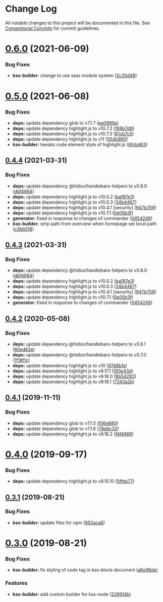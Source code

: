 # Change Log

All notable changes to this project will be documented in this file.
See [Conventional Commits](https://conventionalcommits.org) for commit guidelines.

# [0.6.0](https://github.com/hidoo/unit-sass/compare/v0.5.0...v0.6.0) (2021-06-09)


### Bug Fixes

* **kss-builder:** change to use sass module system ([2c20d48](https://github.com/hidoo/unit-sass/commit/2c20d48811550940d97367a051a61aef37e4c102))





# [0.5.0](https://github.com/hidoo/unit-sass/compare/v0.4.4...v0.5.0) (2021-06-08)


### Bug Fixes

* **deps:** update dependency glob to v7.1.7 ([ee0999e](https://github.com/hidoo/unit-sass/commit/ee0999e8e366b128c9111c4121398abbf9918530))
* **deps:** update dependency highlight.js to v10.7.2 ([f69b7d9](https://github.com/hidoo/unit-sass/commit/f69b7d932b3188959b58f225137952a6a77a6106))
* **deps:** update dependency highlight.js to v10.7.3 ([61cb7c5](https://github.com/hidoo/unit-sass/commit/61cb7c5826eb6c8e7232b57b59e2310ceec03cad))
* **deps:** update dependency highlight.js to v11 ([554b990](https://github.com/hidoo/unit-sass/commit/554b99020c3e15ddf11097c47947fa124ae58e1d))
* **kss-builder:** tweaks code element style of highlight.js ([6fcbd63](https://github.com/hidoo/unit-sass/commit/6fcbd63161c0aade3531b460974813ff89c2571e))





## [0.4.4](https://github.com/hidoo/unit-sass/compare/v0.4.2...v0.4.4) (2021-03-31)


### Bug Fixes

* **deps:** update dependency @hidoo/handlebars-helpers to v0.8.0 ([dbf4884](https://github.com/hidoo/unit-sass/commit/dbf4884422adc724102f0286f6e02a680b2f561c))
* **deps:** update dependency highlight.js to v10.0.2 ([ba197e3](https://github.com/hidoo/unit-sass/commit/ba197e3a5c90ca9ccc18c2a7ec7a86dbecd084ab))
* **deps:** update dependency highlight.js to v10.0.3 ([34b4467](https://github.com/hidoo/unit-sass/commit/34b44676282d19b31ca44759f9704a34a15787f0))
* **deps:** update dependency highlight.js to v10.4.1 [security] ([947b759](https://github.com/hidoo/unit-sass/commit/947b759a2cda589f616d8e6200e0b0a39321224c))
* **deps:** update dependency highlight.js to v10.7.1 ([0e05b3f](https://github.com/hidoo/unit-sass/commit/0e05b3f7dc88f4958bd5522c28f830ba5acb7064))
* **generator:** fixed in response to changes of commander ([0454249](https://github.com/hidoo/unit-sass/commit/045424935b894adab654c849efd66ee7e5353ded))
* **kss-builder:** strip path from overview when homepage set local path ([c3bb518](https://github.com/hidoo/unit-sass/commit/c3bb5186a7f8b7806a53bf17d1bb80cf02deb638))





## [0.4.3](https://github.com/hidoo/unit-sass/compare/v0.4.2...v0.4.3) (2021-03-31)


### Bug Fixes

* **deps:** update dependency @hidoo/handlebars-helpers to v0.8.0 ([dbf4884](https://github.com/hidoo/unit-sass/commit/dbf4884422adc724102f0286f6e02a680b2f561c))
* **deps:** update dependency highlight.js to v10.0.2 ([ba197e3](https://github.com/hidoo/unit-sass/commit/ba197e3a5c90ca9ccc18c2a7ec7a86dbecd084ab))
* **deps:** update dependency highlight.js to v10.0.3 ([34b4467](https://github.com/hidoo/unit-sass/commit/34b44676282d19b31ca44759f9704a34a15787f0))
* **deps:** update dependency highlight.js to v10.4.1 [security] ([947b759](https://github.com/hidoo/unit-sass/commit/947b759a2cda589f616d8e6200e0b0a39321224c))
* **deps:** update dependency highlight.js to v10.7.1 ([0e05b3f](https://github.com/hidoo/unit-sass/commit/0e05b3f7dc88f4958bd5522c28f830ba5acb7064))
* **generator:** fixed in response to changes of commander ([0454249](https://github.com/hidoo/unit-sass/commit/045424935b894adab654c849efd66ee7e5353ded))





## [0.4.2](https://github.com/hidoo/unit-sass/compare/v0.4.1...v0.4.2) (2020-05-08)


### Bug Fixes

* **deps:** update dependency @hidoo/handlebars-helpers to v0.6.1 ([60ed63e](https://github.com/hidoo/unit-sass/commit/60ed63e96f188eed69774f4e945698bca55e2b5e))
* **deps:** update dependency @hidoo/handlebars-helpers to v0.7.0 ([1f18f1c](https://github.com/hidoo/unit-sass/commit/1f18f1cfe29fe37794de7508cb0c1256edc3ac9e))
* **deps:** update dependency highlight.js to v10 ([9748b1e](https://github.com/hidoo/unit-sass/commit/9748b1eb73fa84e0a966f9a91f7a097dba0cb695))
* **deps:** update dependency highlight.js to v9.17.1 ([193e43d](https://github.com/hidoo/unit-sass/commit/193e43d33d6272fdd2451bbb507a990de255b156))
* **deps:** update dependency highlight.js to v9.18.0 ([9b54283](https://github.com/hidoo/unit-sass/commit/9b54283bf2e60c5c51ec40fcd8f729af70e54ad6))
* **deps:** update dependency highlight.js to v9.18.1 ([7243a2b](https://github.com/hidoo/unit-sass/commit/7243a2bb609a9c715e7890ad16baf84dffa4e0d9))





## [0.4.1](https://github.com/hidoo/unit-sass/compare/v0.4.0...v0.4.1) (2019-11-11)


### Bug Fixes

* **deps:** update dependency glob to v7.1.5 ([f06e880](https://github.com/hidoo/unit-sass/commit/f06e880))
* **deps:** update dependency glob to v7.1.6 ([78ddc32](https://github.com/hidoo/unit-sass/commit/78ddc32))
* **deps:** update dependency highlight.js to v9.16.2 ([f4f4666](https://github.com/hidoo/unit-sass/commit/f4f4666))





# [0.4.0](https://github.com/hidoo/unit-sass/compare/v0.3.1...v0.4.0) (2019-09-17)


### Bug Fixes

* **deps:** update dependency highlight.js to v9.15.10 ([5ffeb77](https://github.com/hidoo/unit-sass/commit/5ffeb77))





## [0.3.1](https://github.com/hidoo/unit-sass/compare/v0.3.0...v0.3.1) (2019-08-21)


### Bug Fixes

* **kss-builder:** update files for npm ([952aca8](https://github.com/hidoo/unit-sass/commit/952aca8))





# [0.3.0](https://github.com/hidoo/unit-sass/compare/v0.2.0...v0.3.0) (2019-08-21)


### Bug Fixes

* **kss-builder:** fix styling of code tag in kss-block-document ([a6e98de](https://github.com/hidoo/unit-sass/commit/a6e98de))


### Features

* **kss-builder:** add custom builder for kss-node ([229914b](https://github.com/hidoo/unit-sass/commit/229914b))
